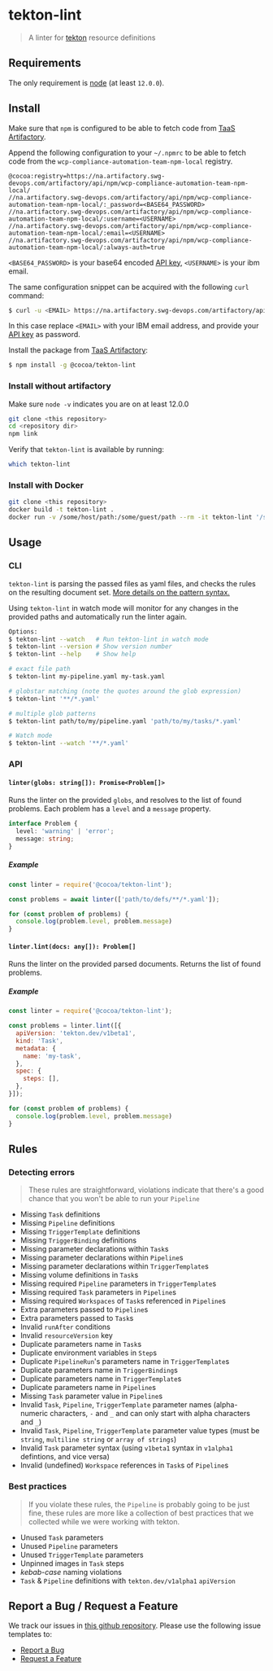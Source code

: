 # tekton-lint

> A linter for [tekton] resource definitions

## Requirements

The only requirement is [node] (at least `12.0.0`).

## Install

Make sure that `npm` is configured to be able to fetch code from [TaaS Artifactory][taas].

Append the following configuration to your `~/.npmrc` to be able to fetch code from the `wcp-compliance-automation-team-npm-local` registry.

```
@cocoa:registry=https://na.artifactory.swg-devops.com/artifactory/api/npm/wcp-compliance-automation-team-npm-local/
//na.artifactory.swg-devops.com/artifactory/api/npm/wcp-compliance-automation-team-npm-local/:_password=<BASE64_PASSWORD>
//na.artifactory.swg-devops.com/artifactory/api/npm/wcp-compliance-automation-team-npm-local/:username=<USERNAME>
//na.artifactory.swg-devops.com/artifactory/api/npm/wcp-compliance-automation-team-npm-local/:email=<USERNAME>
//na.artifactory.swg-devops.com/artifactory/api/npm/wcp-compliance-automation-team-npm-local/:always-auth=true
```

`<BASE64_PASSWORD>` is your base64 encoded [API key][taas-api], `<USERNAME>` is your ibm email.

The same configuration snippet can be acquired with the following `curl` command:

```sh
$ curl -u <EMAIL> https://na.artifactory.swg-devops.com/artifactory/api/npm/wcp-compliance-automation-team-npm-local/auth/cocoa
```

In this case replace `<EMAIL>` with your IBM email address, and provide your [API key][taas-api] as password.

Install the package from [TaaS Artifactory][taas]:

```sh
$ npm install -g @cocoa/tekton-lint
```

### Install without artifactory

Make sure `node -v` indicates you are on at least 12.0.0

```sh
git clone <this repository>
cd <repository dir>
npm link
```

Verify that `tekton-lint` is available by running:
```sh
which tekton-lint
```

### Install with Docker

```sh
git clone <this repository>
docker build -t tekton-lint .
docker run -v /some/host/path:/some/guest/path --rm -it tekton-lint '/some/guest/path/*.yaml'
```

## Usage

### CLI

`tekton-lint` is parsing the passed files as yaml files, and checks the rules
on the resulting document set. [More details on the pattern syntax.][pattern]

Using `tekton-lint` in watch mode will monitor for any changes in the provided paths and automatically run the linter again. 

```sh
Options:
$ tekton-lint --watch   # Run tekton-lint in watch mode
$ tekton-lint --version # Show version number
$ tekton-lint --help    # Show help

# exact file path
$ tekton-lint my-pipeline.yaml my-task.yaml

# globstar matching (note the quotes around the glob expression)
$ tekton-lint '**/*.yaml'

# multiple glob patterns
$ tekton-lint path/to/my/pipeline.yaml 'path/to/my/tasks/*.yaml'

# Watch mode
$ tekton-lint --watch '**/*.yaml'
```

### API

#### `linter(globs: string[]): Promise<Problem[]>`

Runs the linter on the provided `globs`, and resolves to the list of found problems.
Each problem has a `level` and a `message` property.

```ts
interface Problem {
  level: 'warning' | 'error';
  message: string;
}
```

##### Example

```js
const linter = require('@cocoa/tekton-lint');

const problems = await linter(['path/to/defs/**/*.yaml']);

for (const problem of problems) {
  console.log(problem.level, problem.message)
}
```

#### `linter.lint(docs: any[]): Problem[]`

Runs the linter on the provided parsed documents. Returns the list of found problems.

##### Example

```js
const linter = require('@cocoa/tekton-lint');

const problems = linter.lint([{
  apiVersion: 'tekton.dev/v1beta1',
  kind: 'Task',
  metadata: {
    name: 'my-task',
  },
  spec: {
    steps: [],
  },
}]);

for (const problem of problems) {
  console.log(problem.level, problem.message)
}
```

## Rules

### Detecting errors

> These rules are straightforward, violations indicate that there's a good
> chance that you won't be able to run your `Pipeline`

- Missing `Task` definitions
- Missing `Pipeline` definitions
- Missing `TriggerTemplate` definitions
- Missing `TriggerBinding` definitions
- Missing parameter declarations within `Task`s
- Missing parameter declarations within `Pipeline`s
- Missing parameter declarations within `TriggerTemplate`s
- Missing volume definitions in `Task`s
- Missing required `Pipeline` parameters in `TriggerTemplate`s
- Missing required `Task` parameters in `Pipeline`s
- Missing required `Workspaces` of `Task`s referenced in `Pipeline`s
- Extra parameters passed to `Pipeline`s
- Extra parameters passed to `Task`s
- Invalid `runAfter` conditions
- Invalid `resourceVersion` key
- Duplicate parameters name in `Task`s
- Duplicate environment variables in `Step`s
- Duplicate `PipelineRun`'s parameters name in `TriggerTemplate`s
- Duplicate parameters name in `TriggerBinding`s
- Duplicate parameters name in `TriggerTemplate`s
- Duplicate parameters name in `Pipeline`s
- Missing `Task` parameter value in `Pipeline`s
- Invalid `Task`, `Pipeline`, `TriggerTemplate` parameter names (alpha-numeric characters, `-` and `_` and can only start with alpha characters and `_`)
- Invalid `Task`, `Pipeline`, `TriggerTemplate` parameter value types (must be `string`, `multiline string` or `array of strings`)
- Invalid `Task` parameter syntax (using `v1beta1` syntax in `v1alpha1` defintions, and vice versa)
- Invalid (undefined) `Workspace` references in `Task`s of `Pipeline`s

### Best practices

> If you violate these rules, the `Pipeline` is probably going to be just fine,
> these rules are more like a collection of best practices that we collected
> while we were working with tekton.

- Unused `Task` parameters
- Unused `Pipeline` parameters
- Unused `TriggerTemplate` parameters
- Unpinned images in `Task` steps
- _kebab-case_ naming violations
- `Task` & `Pipeline` definitions with `tekton.dev/v1alpha1` `apiVersion`

[tekton]: https://tekton.dev
[node]: https://nodejs.org
[pattern]: https://github.com/mrmlnc/fast-glob#pattern-syntax
[taas]: https://na.artifactory.swg-devops.com/artifactory/webapp/#/home
[taas-api]: https://na.artifactory.swg-devops.com/artifactory/webapp/#/profile

## Report a Bug / Request a Feature

We track our issues in [this github repository](https://github.ibm.com/cocoa/board).
Please use the following issue templates to:
- [Report a Bug](https://github.ibm.com/cocoa/board/issues/new?template=bug.md)
- [Request a Feature](https://github.ibm.com/cocoa/board/issues/new?template=feature.md)
